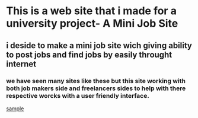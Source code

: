 # This is a web site that i made for a university project- A Mini Job Site
## i deside to make a mini job site wich giving ability to post jobs and find jobs by easily throught internet
### we have seen many sites like these but this site working with both job makers side and freelancers sides to help with there respective worcks with a user friendly interface. 

[sample](/a/sample.mp4)